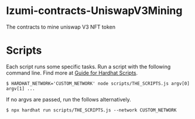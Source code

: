 # Izumi-contracts-UniswapV3Mining

The contracts to mine uniswap V3 NFT token


# Scripts
Each script runs some specific tasks. Run a script with the following command line. 
Find more at [Guide for Hardhat Scripts](https://hardhat.org/guides/scripts.html').

```shell
$ HARDHAT_NETWORK='CUSTOM_NETWORK' node scripts/THE_SCRIPTS.js argv[0] argv[1] ...
```

If no argvs are passed, run the follows alternatively.
```shell
$ npx hardhat run scripts/THE_SCRIPTS.js --network CUSTOM_NETWORK
```
